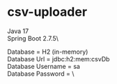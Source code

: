 # csv-uploader

Java 17\
Spring Boot 2.7.5\

Database = H2 (in-memory)\
Database Url = jdbc:h2:mem:csvDb\
Database Username = sa\
Database Password = \
